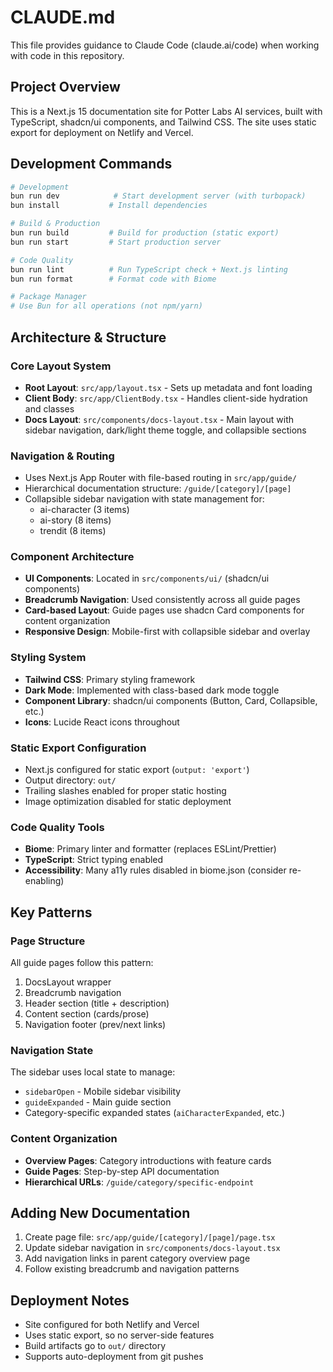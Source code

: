 # CLAUDE.md

This file provides guidance to Claude Code (claude.ai/code) when working with code in this repository.

## Project Overview

This is a Next.js 15 documentation site for Potter Labs AI services, built with TypeScript, shadcn/ui components, and Tailwind CSS. The site uses static export for deployment on Netlify and Vercel.

## Development Commands

```bash
# Development
bun run dev            # Start development server (with turbopack)
bun install           # Install dependencies

# Build & Production
bun run build         # Build for production (static export)
bun run start         # Start production server

# Code Quality
bun run lint          # Run TypeScript check + Next.js linting
bun run format        # Format code with Biome

# Package Manager
# Use Bun for all operations (not npm/yarn)
```

## Architecture & Structure

### Core Layout System
- **Root Layout**: `src/app/layout.tsx` - Sets up metadata and font loading
- **Client Body**: `src/app/ClientBody.tsx` - Handles client-side hydration and classes
- **Docs Layout**: `src/components/docs-layout.tsx` - Main layout with sidebar navigation, dark/light theme toggle, and collapsible sections

### Navigation & Routing
- Uses Next.js App Router with file-based routing in `src/app/guide/`
- Hierarchical documentation structure: `/guide/[category]/[page]`
- Collapsible sidebar navigation with state management for:
  - ai-character (3 items)
  - ai-story (8 items) 
  - trendit (8 items)

### Component Architecture
- **UI Components**: Located in `src/components/ui/` (shadcn/ui components)
- **Breadcrumb Navigation**: Used consistently across all guide pages
- **Card-based Layout**: Guide pages use shadcn Card components for content organization
- **Responsive Design**: Mobile-first with collapsible sidebar and overlay

### Styling System
- **Tailwind CSS**: Primary styling framework
- **Dark Mode**: Implemented with class-based dark mode toggle
- **Component Library**: shadcn/ui components (Button, Card, Collapsible, etc.)
- **Icons**: Lucide React icons throughout

### Static Export Configuration
- Next.js configured for static export (`output: 'export'`)
- Output directory: `out/`
- Trailing slashes enabled for proper static hosting
- Image optimization disabled for static deployment

### Code Quality Tools
- **Biome**: Primary linter and formatter (replaces ESLint/Prettier)
- **TypeScript**: Strict typing enabled
- **Accessibility**: Many a11y rules disabled in biome.json (consider re-enabling)

## Key Patterns

### Page Structure
All guide pages follow this pattern:
1. DocsLayout wrapper
2. Breadcrumb navigation 
3. Header section (title + description)
4. Content section (cards/prose)
5. Navigation footer (prev/next links)

### Navigation State
The sidebar uses local state to manage:
- `sidebarOpen` - Mobile sidebar visibility
- `guideExpanded` - Main guide section
- Category-specific expanded states (`aiCharacterExpanded`, etc.)

### Content Organization
- **Overview Pages**: Category introductions with feature cards
- **Guide Pages**: Step-by-step API documentation
- **Hierarchical URLs**: `/guide/category/specific-endpoint`

## Adding New Documentation

1. Create page file: `src/app/guide/[category]/[page]/page.tsx`
2. Update sidebar navigation in `src/components/docs-layout.tsx`
3. Add navigation links in parent category overview page
4. Follow existing breadcrumb and navigation patterns

## Deployment Notes

- Site configured for both Netlify and Vercel
- Uses static export, so no server-side features
- Build artifacts go to `out/` directory
- Supports auto-deployment from git pushes